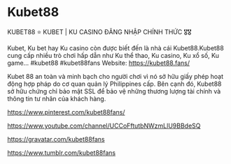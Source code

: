 # Kubet88

KUBET88 ⭐️ KUBET | KU CASINO ĐĂNG NHẬP CHÍNH THỨC 🎖️🎖️

Kubet, Ku bet hay Ku casino còn được biết đến là nhà cái Kubet88.Kubet88 cung cấp nhiều trò chơi hấp dẫn như Ku thể thao, Ku casino, Ku xổ số, Ku game…
#kubet88 #kubet88fans
Website: https://kubet88.fans/

Kubet 88 an toàn và minh bạch cho người chơi vì nó sở hữu giấy phép hoạt động hợp pháp do cơ quan quản lý Philippines cấp. Bên cạnh đó, Kubet88 sở hữu chứng chỉ bảo mật SSL để bảo vệ những thương lượng tài chính và thông tin tư nhân của khách hàng.

https://www.pinterest.com/kubet88fans/

https://www.youtube.com/channel/UCCoFftutbNWzmLlU9BBdeSQ

https://gravatar.com/kubet88fans

https://www.tumblr.com/kubet88fans
